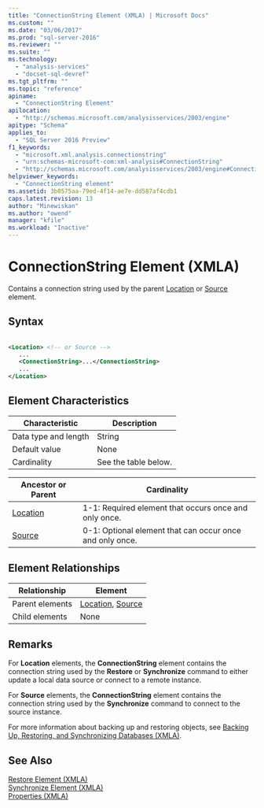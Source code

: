 ```yaml
---
title: "ConnectionString Element (XMLA) | Microsoft Docs"
ms.custom: ""
ms.date: "03/06/2017"
ms.prod: "sql-server-2016"
ms.reviewer: ""
ms.suite: ""
ms.technology: 
  - "analysis-services"
  - "docset-sql-devref"
ms.tgt_pltfrm: ""
ms.topic: "reference"
apiname: 
  - "ConnectionString Element"
apilocation: 
  - "http://schemas.microsoft.com/analysisservices/2003/engine"
apitype: "Schema"
applies_to: 
  - "SQL Server 2016 Preview"
f1_keywords: 
  - "microsoft.xml.analysis.connectionstring"
  - "urn:schemas-microsoft-com:xml-analysis#ConnectionString"
  - "http://schemas.microsoft.com/analysisservices/2003/engine#ConnectionString"
helpviewer_keywords: 
  - "ConnectionString element"
ms.assetid: 3b0575aa-79ed-4f14-ae7e-dd587af4cdb1
caps.latest.revision: 13
author: "Minewiskan"
ms.author: "owend"
manager: "kfile"
ms.workload: "Inactive"
---
```

# ConnectionString Element (XMLA)
  Contains a connection string used by the parent [Location](../../../analysis-services/xmla/xml-elements-properties/location-element-xmla.md) or [Source](../../../analysis-services/xmla/xml-elements-properties/source-element-xmla.md) element.  
  
## Syntax  
  
```xml  
  
<Location> <!-- or Source -->  
   ...  
   <ConnectionString>...</ConnectionString>  
   ...  
</Location>  
```  
  
## Element Characteristics  
  
|Characteristic|Description|  
|--------------------|-----------------|  
|Data type and length|String|  
|Default value|None|  
|Cardinality|See the table below.|  
  
|Ancestor or Parent|Cardinality|  
|------------------------|-----------------|  
|[Location](../../../analysis-services/xmla/xml-elements-properties/location-element-xmla.md)|1-1: Required element that occurs once and only once.|  
|[Source](../../../analysis-services/xmla/xml-elements-properties/source-element-xmla.md)|0-1: Optional element that can occur once and only once.|  
  
## Element Relationships  
  
|Relationship|Element|  
|------------------|-------------|  
|Parent elements|[Location](../../../analysis-services/xmla/xml-elements-properties/location-element-xmla.md), [Source](../../../analysis-services/xmla/xml-elements-properties/source-element-xmla.md)|  
|Child elements|None|  
  
## Remarks  
 For **Location** elements, the **ConnectionString** element contains the connection string used by the **Restore** or **Synchronize** command to either update a local data source or connect to a remote instance.  
  
 For **Source** elements, the **ConnectionString** element contains the connection string used by the **Synchronize** command to connect to the source instance.  
  
 For more information about backing up and restoring objects, see [Backing Up, Restoring, and Synchronizing Databases &#40;XMLA&#41;](../../../analysis-services/multidimensional-models-scripting-language-assl-xmla/backing-up-restoring-and-synchronizing-databases-xmla.md).  
  
## See Also  
 [Restore Element &#40;XMLA&#41;](../../../analysis-services/xmla/xml-elements-commands/restore-element-xmla.md)   
 [Synchronize Element &#40;XMLA&#41;](../../../analysis-services/xmla/xml-elements-commands/synchronize-element-xmla.md)   
 [Properties &#40;XMLA&#41;](../../../analysis-services/xmla/xml-elements-properties/xml-elements-properties.md)  
  
  
